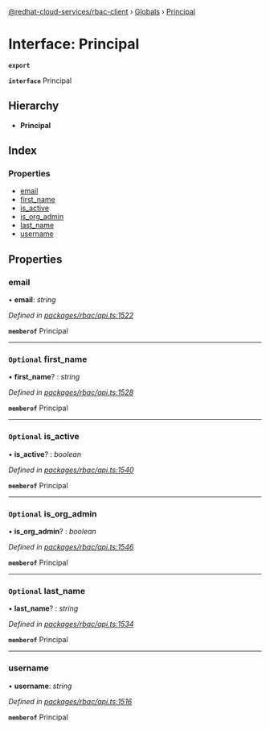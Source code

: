 [@redhat-cloud-services/rbac-client](../README.md) › [Globals](../globals.md) › [Principal](principal.md)

# Interface: Principal

**`export`** 

**`interface`** Principal

## Hierarchy

* **Principal**

## Index

### Properties

* [email](principal.md#email)
* [first_name](principal.md#optional-first_name)
* [is_active](principal.md#optional-is_active)
* [is_org_admin](principal.md#optional-is_org_admin)
* [last_name](principal.md#optional-last_name)
* [username](principal.md#username)

## Properties

###  email

• **email**: *string*

*Defined in [packages/rbac/api.ts:1522](https://github.com/fhlavac/javascript-clients/blob/master/packages/rbac/api.ts#L1522)*

**`memberof`** Principal

___

### `Optional` first_name

• **first_name**? : *string*

*Defined in [packages/rbac/api.ts:1528](https://github.com/fhlavac/javascript-clients/blob/master/packages/rbac/api.ts#L1528)*

**`memberof`** Principal

___

### `Optional` is_active

• **is_active**? : *boolean*

*Defined in [packages/rbac/api.ts:1540](https://github.com/fhlavac/javascript-clients/blob/master/packages/rbac/api.ts#L1540)*

**`memberof`** Principal

___

### `Optional` is_org_admin

• **is_org_admin**? : *boolean*

*Defined in [packages/rbac/api.ts:1546](https://github.com/fhlavac/javascript-clients/blob/master/packages/rbac/api.ts#L1546)*

**`memberof`** Principal

___

### `Optional` last_name

• **last_name**? : *string*

*Defined in [packages/rbac/api.ts:1534](https://github.com/fhlavac/javascript-clients/blob/master/packages/rbac/api.ts#L1534)*

**`memberof`** Principal

___

###  username

• **username**: *string*

*Defined in [packages/rbac/api.ts:1516](https://github.com/fhlavac/javascript-clients/blob/master/packages/rbac/api.ts#L1516)*

**`memberof`** Principal
